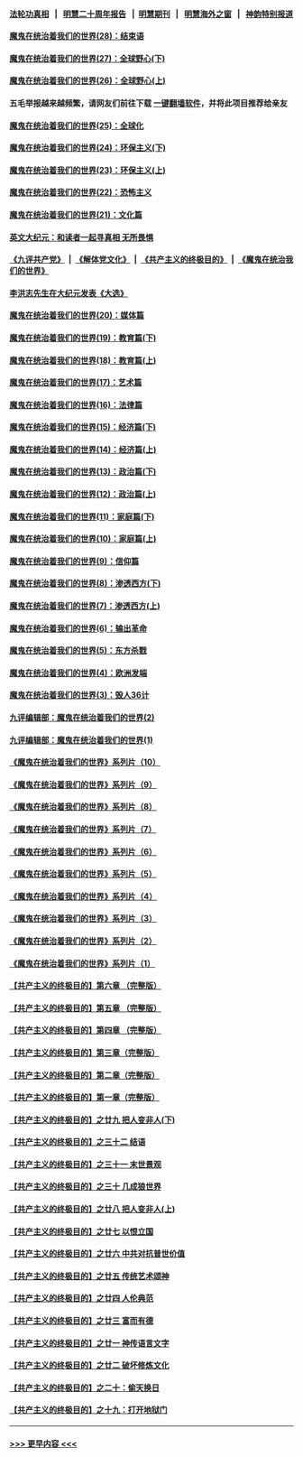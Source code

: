 #### [法轮功真相](https://github.com/gfw-breaker/truth/blob/master/README.md?t=0) &nbsp;&nbsp;|&nbsp;&nbsp; [明慧二十周年报告](https://github.com/gfw-breaker/mh-reports/blob/master/README.md?t=0) &nbsp;&nbsp;|&nbsp;&nbsp;[明慧期刊](https://github.com/gfw-breaker/mh-qikan) &nbsp;&nbsp;|&nbsp;&nbsp; [明慧海外之窗](https://github.com/gfw-breaker/mh-news/blob/master/README.md?t=0) &nbsp;&nbsp;|&nbsp;&nbsp; [神韵特别报道](https://github.com/gfw-breaker/mh-news/blob/master/shenyun.md?t=0)
#### [魔鬼在统治着我们的世界(28)：结束语](../pages/nsc422/n10936246.md?t=07180851) 
#### [魔鬼在统治着我们的世界(27)：全球野心(下)](../pages/nsc422/n10928319.md?t=07180851) 
#### [魔鬼在统治着我们的世界(26)：全球野心(上)](../pages/nsc422/n10900318.md?t=07180851) 
#### 五毛举报越来越频繁，请网友们前往下载 [一键翻墙软件](https://github.com/gfw-breaker/ssr-accounts)，并将此项目推荐给亲友
#### [魔鬼在统治着我们的世界(25)：全球化](../pages/nsc422/n10788205.md?t=07180851) 
#### [魔鬼在统治着我们的世界(24)：环保主义(下)](../pages/nsc422/n10695307.md?t=07180851) 
#### [魔鬼在统治着我们的世界(23)：环保主义(上)](../pages/nsc422/n10688613.md?t=07180851) 
#### [魔鬼在统治着我们的世界(22)：恐怖主义](../pages/nsc422/n10614727.md?t=07180851) 
#### [魔鬼在统治着我们的世界(21)：文化篇](../pages/nsc422/n10597706.md?t=07180851) 
#### [英文大纪元：和读者一起寻真相 无所畏惧](../pages/nsc422/n12542027.md?t=07180851) 
#### [《九评共产党》](https://github.com/begood0513/9ping.md/blob/master/README.md) &nbsp;|&nbsp; [《解体党文化》](../../../../jtdwh.md/blob/master/README.md)  &nbsp;|&nbsp; [《共产主义的终极目的》](../../../../gczydzjmd.md/blob/master/README.md) &nbsp;|&nbsp; [《魔鬼在统治我们的世界》](../../../../mgztzwmdsj.md/blob/master/README.md) 
#### [李洪志先生在大纪元发表《大选》](../pages/nsc422/n12534746.md?t=07180851) 
#### [魔鬼在统治着我们的世界(20)：媒体篇](../pages/nsc422/n10586579.md?t=07180851) 
#### [魔鬼在统治着我们的世界(19)：教育篇(下)](../pages/nsc422/n10564808.md?t=07180851) 
#### [魔鬼在统治着我们的世界(18)：教育篇(上)](../pages/nsc422/n10526970.md?t=07180851) 
#### [魔鬼在统治着我们的世界(17)：艺术篇](../pages/nsc422/n10499093.md?t=07180851) 
#### [魔鬼在统治着我们的世界(16)：法律篇](../pages/nsc422/n10485969.md?t=07180851) 
#### [魔鬼在统治着我们的世界(15)：经济篇(下)](../pages/nsc422/n10469975.md?t=07180851) 
#### [魔鬼在统治着我们的世界(14)：经济篇(上)](../pages/nsc422/n10457370.md?t=07180851) 
#### [魔鬼在统治着我们的世界(13)：政治篇(下)](../pages/nsc422/n10448270.md?t=07180851) 
#### [魔鬼在统治着我们的世界(12)：政治篇(上)](../pages/nsc422/n10444576.md?t=07180851) 
#### [魔鬼在统治着我们的世界(11)：家庭篇(下)](../pages/nsc422/n10440961.md?t=07180851) 
#### [魔鬼在统治着我们的世界(10)：家庭篇(上)](../pages/nsc422/n10435448.md?t=07180851) 
#### [魔鬼在统治着我们的世界(9)：信仰篇](../pages/nsc422/n10432159.md?t=07180851) 
#### [魔鬼在统治着我们的世界(8)：渗透西方(下)](../pages/nsc422/n10429603.md?t=07180851) 
#### [魔鬼在统治着我们的世界(7)：渗透西方(上)](../pages/nsc422/n10426013.md?t=07180851) 
#### [魔鬼在统治着我们的世界(6)：输出革命](../pages/nsc422/n10421536.md?t=07180851) 
#### [魔鬼在统治着我们的世界(5)：东方杀戮](../pages/nsc422/n10417707.md?t=07180851) 
#### [魔鬼在统治着我们的世界(4)：欧洲发端](../pages/nsc422/n10414890.md?t=07180851) 
#### [魔鬼在统治着我们的世界(3)：毁人36计](../pages/nsc422/n10411583.md?t=07180851) 
#### [九评编辑部：魔鬼在统治着我们的世界(2)](../pages/nsc422/n10410036.md?t=07180851) 
#### [九评编辑部：魔鬼在统治着我们的世界(1)](../pages/nsc422/n10406825.md?t=07180851) 
#### [《魔鬼在统治着我们的世界》系列片（10）](../pages/nsc422/n12292670.md?t=07180851) 
#### [《魔鬼在统治着我们的世界》系列片（9）](../pages/nsc422/n12290859.md?t=07180851) 
#### [《魔鬼在统治着我们的世界》系列片（8）](../pages/nsc422/n12287445.md?t=07180851) 
#### [《魔鬼在统治着我们的世界》系列片（7）](../pages/nsc422/n12283425.md?t=07180851) 
#### [《魔鬼在统治着我们的世界》系列片（6）](../pages/nsc422/n12282314.md?t=07180851) 
#### [《魔鬼在统治着我们的世界》系列片（5）](../pages/nsc422/n12281419.md?t=07180851) 
#### [《魔鬼在统治着我们的世界》系列片（4）](../pages/nsc422/n12274024.md?t=07180851) 
#### [《魔鬼在统治着我们的世界》系列片（3）](../pages/nsc422/n12271322.md?t=07180851) 
#### [《魔鬼在统治着我们的世界》系列片（2）](../pages/nsc422/n12269049.md?t=07180851) 
#### [《魔鬼在统治着我们的世界》系列片（1）](../pages/nsc422/n12267575.md?t=07180851) 
#### [【共产主义的终极目的】第六章 （完整版）](../pages/nsc422/n11428913.md?t=07180851) 
#### [【共产主义的终极目的】第五章 （完整版）](../pages/nsc422/n11428912.md?t=07180851) 
#### [【共产主义的终极目的】第四章 （完整版）](../pages/nsc422/n11428907.md?t=07180851) 
#### [【共产主义的终极目的】第三章（完整版）](../pages/nsc422/n11428848.md?t=07180851) 
#### [【共产主义的终极目的】第二章（完整版）](../pages/nsc422/n11428831.md?t=07180851) 
#### [【共产主义的终极目的】第一章（完整版）](../pages/nsc422/n11417651.md?t=07180851) 
#### [【共产主义的终极目的】之廿九 把人变非人(下)](../pages/nsc422/n11344140.md?t=07180851) 
#### [【共产主义的终极目的】之三十二 结语](../pages/nsc422/n11360535.md?t=07180851) 
#### [【共产主义的终极目的】之三十一 末世景观](../pages/nsc422/n11351129.md?t=07180851) 
#### [【共产主义的终极目的】之三十 几成狼世界](../pages/nsc422/n11348280.md?t=07180851) 
#### [【共产主义的终极目的】之廿八 把人变非人(上)](../pages/nsc422/n11340492.md?t=07180851) 
#### [【共产主义的终极目的】之廿七 以恨立国](../pages/nsc422/n11336944.md?t=07180851) 
#### [【共产主义的终极目的】之廿六 中共对抗普世价值](../pages/nsc422/n11324785.md?t=07180851) 
#### [【共产主义的终极目的】之廿五 传统艺术颂神](../pages/nsc422/n11296396.md?t=07180851) 
#### [【共产主义的终极目的】之廿四 人伦典范](../pages/nsc422/n11296397.md?t=07180851) 
#### [【共产主义的终极目的】之廿三 富而有德](../pages/nsc422/n11283598.md?t=07180851) 
#### [【共产主义的终极目的】之廿一 神传语言文字](../pages/nsc422/n11263265.md?t=07180851) 
#### [【共产主义的终极目的】之廿二 破坏修炼文化](../pages/nsc422/n11245728.md?t=07180851) 
#### [【共产主义的终极目的】之二十：偷天换日](../pages/nsc422/n11238846.md?t=07180851) 
#### [【共产主义的终极目的】之十九：打开地狱门](../pages/nsc422/n11206376.md?t=07180851) 

----
#### [ >>> 更早内容 <<< ](../indexes/nsc422-earlier.md)
